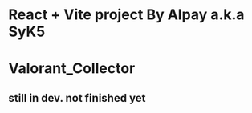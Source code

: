 # React + Vite project By Alpay a.k.a SyK5


# Valorant_Collector


## still in dev. not finished yet
